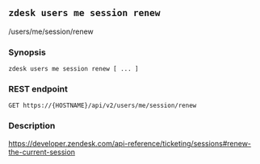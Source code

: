 ## `zdesk users me session renew`

/users/me/session/renew

### Synopsis

    zdesk users me session renew [ ... ]

### REST endpoint

    GET https://{HOSTNAME}/api/v2/users/me/session/renew

### Description

https://developer.zendesk.com/api-reference/ticketing/sessions#renew-the-current-session

